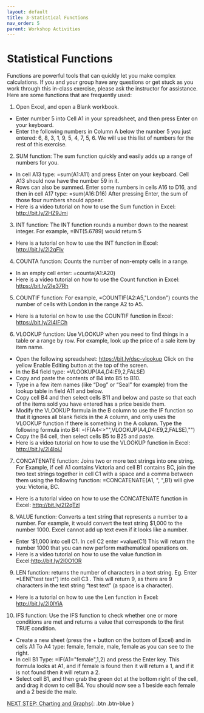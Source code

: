 ```yaml
---
layout: default
title: 3-Statistical Functions
nav_order: 5
parent: Workshop Activities
---
```

# Statistical Functions
Functions are powerful tools that can quickly let you make complex calculations. If you and your group have any questions or get stuck as you work through this in-class exercise, please ask the instructor for assistance.  Here are some functions that are frequently used:

1. Open Excel, and open a Blank workbook. 
  - Enter number 5 into Cell A1 in your spreadsheet, and then press Enter on your keyboard.
  - Enter the following numbers in Column A below the number 5 you just entered: 6, 8, 3, 1, 9, 5, 4, 7, 5, 6.  We will use this list of numbers for the rest of this exercise.

2. SUM function: The sum function quickly and easily adds up a range of numbers for you.
  - In cell A13 type: =sum(A1:A11) and press Enter on your keyboard. Cell A13 should now have the number 59 in it. 
  - Rows can also be summed. Enter some numbers in cells A16 to D16, and then in cell A17 type: =sum(A16:D16)  After pressing Enter, the sum of those four numbers should appear.
  - Here is a video tutorial on how to use the Sum function in Excel: http://bit.ly/2HZ9Jmi 

3. INT function: The INT function rounds a number down to the nearest integer. For example, =INT(5.6789) would return 5
  - Here is a tutorial on how to use the INT function in Excel: http://bit.ly/2I2qFIv 

4. COUNTA function: Counts the number of non-empty cells in a range. 
  - In an empty cell enter: =counta(A1:A20)
  - Here is a video tutorial on how to use the Count function in Excel: https://bit.ly/2Ie37Rh 

5. COUNTIF function: For example, =COUNTIF(A2:A5,"London") counts the number of cells with London in the range A2 to A5.
  - Here is a tutorial on how to use the COUNTIF function in Excel: https://bit.ly/2I4IFCh 

6. VLOOKUP function: Use VLOOKUP when you need to find things in a table or a range by row. For example, look up the price of a sale item by item name.
  - Open the following spreadsheet: https://bit.ly/dsc-vlookup Click on the yellow Enable Editing button at the top of the screen.
  - In the B4 field type: =VLOOKUP(A4,$D$4:$E$9,2,FALSE)
  - Copy and paste the contents of B4 into B5 to B10.
  - Type in a few item names (like “Dog” or “Seal” for example) from the lookup table in field A11 and below.
  - Copy cell B4 and then select cells B11 and below and paste so that each of the items sold you have entered has a price beside them.
  - Modify the VLOOKUP formula in the B column to use the IF function so that it ignores all blank fields in the A column, and only uses the VLOOKUP function if there is something in the A column. Type the following formula into B4: =IF(A4<>"",VLOOKUP(A4,$D$4:$E$9,2,FALSE),"")
  - Copy the B4 cell, then select cells B5 to B25 and paste.
  - Here is a video tutorial on how to use the VLOOKUP function in Excel: http://bit.ly/2I4IoiJ 

7. CONCATENATE function: Joins two or more text strings into one string. For Example, if cell A1 contains Victoria and cell B1 contains BC, join the two text strings together in 
cell C1 with a space and a comma between them using the following function: =CONCATENATE(A1, ", ",B1) will give you: Victoria, BC. 
  - Here is a tutorial video on how to use the CONCATENATE function in Excel: http://bit.ly/2I2qTzl 

8. VALUE function: Converts a text string that represents a number to a number. For example, it would convert the text string $1,000 to the number 1000. Excel cannot add up text even if it looks like a number. 
  - Enter ‘$1,000 into cell C1. In cell C2 enter =value(C1)   This will return the number 1000 that you can now perform mathematical operations on.
  - Here is a video tutorial on how to use the value function in Excel:http://bit.ly/2I0O1OR  

9. LEN function: returns the number of characters in a text string. Eg. Enter =LEN("test text") into cell C3 . This will return 9, as there are 9 characters in the text string “test text” (a space is a character). 
  - Here is a tutorial on how to use the Len function in Excel: http://bit.ly/2I0lYiA 

10. IFS function: Use the IFS function to check whether one or more conditions are met and returns a value that corresponds to the first TRUE condition.
  - Create a new sheet (press the + button on the bottom of Excel) and in cells A1 To A4 type: female, female, male, female as you can see to the right.
  - In cell B1 Type: =IF(A1="female",1,2) and press the Enter key. This formula looks at A1, and if female is found then it will return a 1, and if it is not found then it will return a 2.
  - Select cell B1, and then grab the green dot at the bottom right of the cell, and drag it down to cell B4. You should now see a 1 beside each female and a 2 beside the male.

[NEXT STEP: Charting and Graphs](charting-graphs.html){: .btn .btn-blue }
